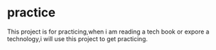 # practice
This project is for practicing,when i am reading a tech book or expore a technology,i will use this project to get practicing.
